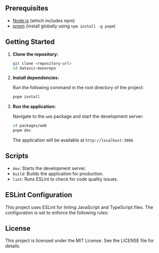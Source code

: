 ## Prerequisites

- [Node.js](https://nodejs.org/) (which includes npm)
- [pnpm](https://pnpm.io/) (install globally using `npm install -g pnpm`)

## Getting Started

1. **Clone the repository:**

   ```bash
   git clone <repository-url>
   cd dataviz-monorepo
   ```

2. **Install dependencies:**

   Run the following command in the root directory of the project:

   ```bash
   pnpm install
   ```

3. **Run the application:**

   Navigate to the `web` package and start the development server:

   ```bash
   cd packages/web
   pnpm dev
   ```

   The application will be available at `http://localhost:3000`.

## Scripts

- `dev`: Starts the development server.
- `build`: Builds the application for production.
- `lint`: Runs ESLint to check for code quality issues.

## ESLint Configuration

This project uses ESLint for linting JavaScript and TypeScript files. The configuration is set to enforce the following rules:

## License

This project is licensed under the MIT License. See the LICENSE file for details.